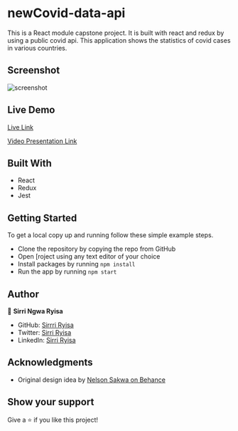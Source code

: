 # newCovid-data-api

This is a React module capstone project. It is built with react and redux by using a public covid api.
This application shows the statistics of covid cases in various countries.
## Screenshot

![screenshot](https://user-images.githubusercontent.com/38283436/159509800-f54c6d0c-5a1a-4126-8148-c0420d317c64.png)

## Live Demo

[Live Link](https://covid-19-api-data.herokuapp.com/)

[Video Presentation Link](https://www.loom.com/share/ff960555d6474dff94ae12c37fc34e7c)

## Built With

- React
- Redux
- Jest

## Getting Started

To get a local copy up and running follow these simple example steps.

- Clone the repository by copying the repo from GitHub
- Open [roject using any text editor of your choice
- Install packages by running `npm install`
- Run the app by running `npm start`

## Author

👤 **Sirri Ngwa Ryisa**

- GitHub: [Sirrri Ryisa](https://github.com/SirriRyisa)
- Twitter: [Sirri Ryisa](https://twitter.com/n_ryisa)
- LinkedIn: [Sirri Ryisa](https://www.linkedin.com/in/sirri-ngwa-ryisa/)

## Acknowledgments

- Original design idea by [Nelson Sakwa on Behance](https://www.behance.net/sakwadesignstudio)

## Show your support

Give a ⭐ if you like this project!
